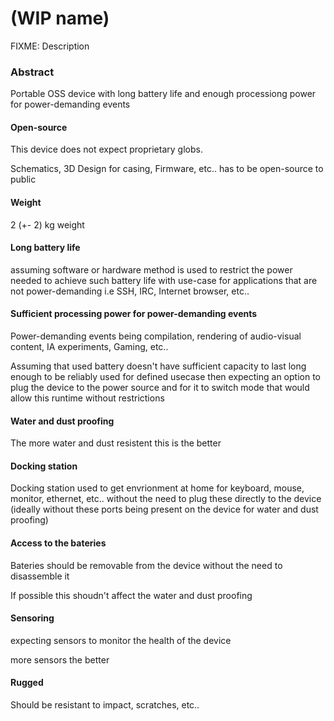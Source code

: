 # (WIP name)

FIXME: Description

### Abstract
Portable OSS device with long battery life and enough processiong power for power-demanding events

#### Open-source
This device does not expect proprietary globs.

Schematics, 3D Design for casing, Firmware, etc.. has to be open-source to public

#### Weight
2 (+- 2) kg weight

#### Long battery life
assuming software or hardware method is used to restrict the power needed to achieve such battery life with use-case for applications that are not power-demanding i.e SSH, IRC, Internet browser, etc.. 

#### Sufficient processing power for power-demanding events

Power-demanding events being compilation, rendering of audio-visual content, IA experiments, Gaming, etc..

Assuming that used battery doesn't have sufficient capacity to last long enough to be reliably used for defined usecase then expecting an option to plug the device to the power source and for it to switch mode that would allow this runtime without restrictions

#### Water and dust proofing
The more water and dust resistent this is the better

#### Docking station
Docking station used to get envrionment at home for keyboard, mouse, monitor, ethernet, etc.. without the need to plug these directly to the device (ideally without these ports being present on the device for water and dust proofing)

#### Access to the bateries
Bateries should be removable from the device without the need to disassemble it

If possible this shoudn't affect the water and dust proofing

#### Sensoring
expecting sensors to monitor the health of the device

more sensors the better

#### Rugged
Should be resistant to impact, scratches, etc..
